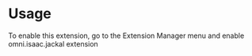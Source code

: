 # Usage

To enable this extension, go to the Extension Manager menu and enable omni.isaac.jackal extension
